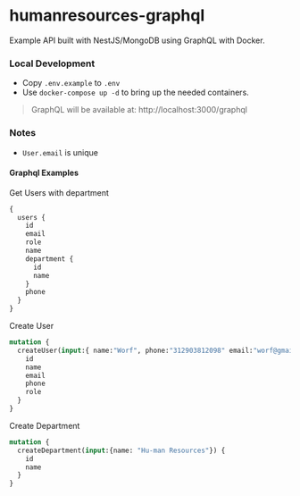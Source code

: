 # humanresources-graphql

Example API built with NestJS/MongoDB using GraphQL with Docker.

### Local Development

* Copy `.env.example` to `.env`
* Use `docker-compose up -d` to bring up the needed containers.

> GraphQL will be available at: http://localhost:3000/graphql

### Notes

* `User.email` is unique

#### Graphql Examples

Get Users with department
```graphql
{
  users {
    id
    email
    role
    name
    department {
      id
      name
    }
    phone
  }
}
```

Create User
```graphql
mutation {
  createUser(input:{ name:"Worf", phone:"312903812098" email:"worf@gmail.com", role:"user", department:"5ff99578142156b9b4b6f9d0" }) {
    id
    name
    email
    phone
    role
  }
}
```

Create Department
```graphql
mutation {
  createDepartment(input:{name: "Hu-man Resources"}) {
    id
    name
  }
}
```
